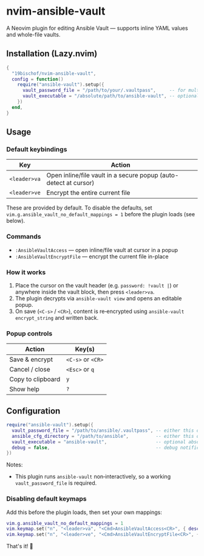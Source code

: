 # nvim-ansible-vault

A Neovim plugin for editing Ansible Vault — supports inline YAML values and whole-file vaults.

## Installation (Lazy.nvim)

```lua
{
  "19bischof/nvim-ansible-vault",
  config = function()
    require("ansible-vault").setup({
      vault_password_file = "/path/to/your/.vaultpass",     -- for multiple password files use ansible_cfg_directory instead
      vault_executable = "/absolute/path/to/ansible-vault", -- optional, defaults to "ansible-vault"
    })
  end,
}
```

## Usage

### Default keybindings
| Key | Action |
|-----|--------|
| `<leader>va` | Open inline/file vault in a secure popup (auto-detect at cursor) |
| `<leader>ve` | Encrypt the entire current file |

These are provided by default. To disable the defaults, set `vim.g.ansible_vault_no_default_mappings = 1` before the plugin loads (see below).

### Commands
- `:AnsibleVaultAccess` — open inline/file vault at cursor in a popup
- `:AnsibleVaultEncryptFile` — encrypt the current file in-place

### How it works
1. Place the cursor on the vault header (e.g. `password: !vault |`) or anywhere inside the vault block, then press `<leader>va`.
2. The plugin decrypts via `ansible-vault view` and opens an editable popup.
3. On save (`<C-s>` / `<CR>`), content is re‑encrypted using `ansible-vault encrypt_string` and written back.

### Popup controls
| Action                | Key(s)                |
|-----------------------|-----------------------|
| Save & encrypt        | `<C-s>` or `<CR>`     |
| Cancel / close        | `<Esc>` or `q`        |
| Copy to clipboard     | `y`                   |
| Show help             | `?`                   |

## Configuration

```lua
require("ansible-vault").setup({
  vault_password_file = "/path/to/ansible/.vaultpass", -- either this or ansible_cfg_directory
  ansible_cfg_directory = "/path/to/ansible",          -- either this or vault_password_file; can determine vault_password_file from ansible.cfg
  vault_executable = "ansible-vault",                  -- optional absolute path; defaults to this name
  debug = false,                                       -- debug notifications (metadata only)
})
```

Notes:
- This plugin runs `ansible-vault` non‑interactively, so a working `vault_password_file` is required.

### Disabling default keymaps
Add this before the plugin loads, then set your own mappings:

```lua
vim.g.ansible_vault_no_default_mappings = 1
vim.keymap.set("n", "<leader>va", "<Cmd>AnsibleVaultAccess<CR>", { desc = "Ansible Vault: access at cursor" })
vim.keymap.set("n", "<leader>ve", "<Cmd>AnsibleVaultEncryptFile<CR>", { desc = "Ansible Vault: encrypt file" })
```


That's it! 🔐
